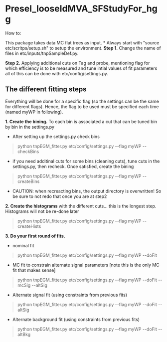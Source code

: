 # Presel_looseIdMVA_SFStudyFor_hgg

How to:

This package takes data MC flat trees as input.
     * Always start with "source etc/scritps/setup.sh" to setup the environment.
**Step 1.** Change the name of files in etc/inputs/tnpSampleDef.py.

**Step 2.** Applying additional cuts on Tag and probe, mentioning flag for which efficiency is to be measured and tune intial values of fit parameters all of this can be done with etc/config/settings.py.



## The different fitting steps
Everything will be done for a specific flag (so the settings can be the same for different flags). Hence, the flag to be used must be specified each time (named myWP in following).

**1. Create the bining.** To each bin is associated a cut that can be tuned bin by bin in the settings.py
   * After setting up the settings.py check bins 

>   python tnpEGM_fitter.py etc/config/settings.py  --flag myWP --checkBins
   
   * if  you need additinal cuts for some bins (cleaning cuts), tune cuts in the settings.py, then recheck. 
     Once satisfied, create the bining

>   python tnpEGM_fitter.py etc/config/settings.py  --flag myWP --createBins

   * CAUTION: when recreacting bins, the output directory is overwritten! So be sure to not redo that once you are at step2

**2. Create the histograms** with the different cuts... this is the longest step. Histograms will not be re-done later
   
>   python tnpEGM_fitter.py etc/config/settings.py --flag myWP --createHists

**3. Do your first round of fits.**
   * nominal fit
   
>   python tnpEGM_fitter.py etc/config/settings.py --flag myWP --doFit
   
   * MC fit to constrain alternate signal parameters [note this is the only MC fit that makes sense]
   
>   python tnpEGM_fitter.py etc/config/settings.py --flag myWP --doFit --mcSig --altSig

   * Alternate signal fit (using constraints from previous fits)
   
>   python tnpEGM_fitter.py etc/config/settings.py --flag myWP --doFit  --altSig

   * Alternate background fit (using constraints from previous fits)
   
>   python tnpEGM_fitter.py etc/config/settings.py --flag myWP --doFit  --altBkg